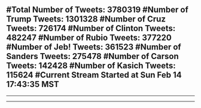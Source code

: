 #Total Number of Tweets: 3780319 
#Number of Trump Tweets: 1301328
#Number of Cruz Tweets: 726174
#Number of Clinton Tweets: 482247
#Number of Rubio Tweets: 377220
#Number of Jeb! Tweets: 361523
#Number of Sanders Tweets: 275478
#Number of Carson Tweets: 142428
#Number of Kasich Tweets: 115624
#Current Stream Started at Sun Feb 14 17:43:35 MST
---
---
---
